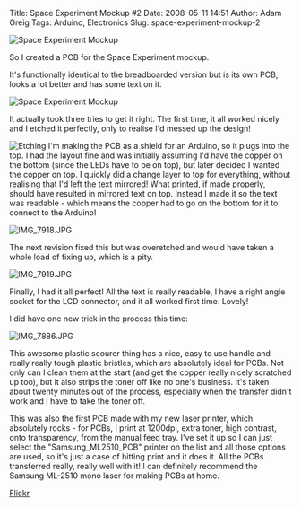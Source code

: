 Title: Space Experiment Mockup #2
Date: 2008-05-11 14:51
Author: Adam Greig
Tags: Arduino, Electronics
Slug: space-experiment-mockup-2

![Space Experiment Mockup](http://static.flickr.com/2257/2483123784_626a5e7232.jpg)

So I created a PCB for the Space Experiment mockup.

It's functionally identical to the breadboarded version but is its own
PCB, looks a lot better and has some text on it.

![Space Experiment Mockup](http://static.flickr.com/3224/2483135246_61e95f2443.jpg)

It actually took three tries to get it right. The first time, it all
worked nicely and I etched it perfectly, only to realise I'd messed up
the design!

![Etching](http://static.flickr.com/3126/2481064371_257a31ca60.jpg)
I'm making the PCB as a shield for an Arduino, so it plugs into the
top. I had the layout fine and was initially assuming I'd have the
copper on the bottom (since the LEDs have to be on top), but later
decided I wanted the copper on top. I quickly did a change layer to top
for everything, without realising that I'd left the text mirrored! What
printed, if made properly, should have resulted in mirrored text on top.
Instead I made it so the text was readable - which means the copper had
to go on the bottom for it to connect to the Arduino!

![IMG\_7918.JPG](http://static.flickr.com/3164/2482561537_334c578b21.jpg)

The next revision fixed this but was overetched and would have taken a
whole load of fixing up, which is a pity.

![IMG\_7919.JPG](http://static.flickr.com/3296/2483379068_f8cce7f92c.jpg)

Finally, I had it all perfect! All the text is really readable, I have a
right angle socket for the LCD connector, and it all worked first time.
Lovely!

I did have one new trick in the process this time:

![IMG\_7886.JPG](http://static.flickr.com/3202/2481109535_5418e97032.jpg)

This awesome plastic scourer thing has a nice, easy to use handle and
really really tough plastic bristles, which are absolutely ideal for
PCBs. Not only can I clean them at the start (and get the copper really
nicely scratched up too), but it also strips the toner off like no one's
business. It's taken about twenty minutes out of the process, especially
when the transfer didn't work and I have to take the toner off.

This was also the first PCB made with my new laser printer, which
absolutely rocks - for PCBs, I print at 1200dpi, extra toner, high
contrast, onto transparency, from the manual feed tray. I've set it up
so I can just select the "Samsung\_ML2510\_PCB" printer on the list and
all those options are used, so it's just a case of hitting print and it
does it. All the PCBs transferred really, really well with it! I can
definitely recommend the Samsung ML-2510 mono laser for making PCBs at
home.

[Flickr](http://www.flickr.com/photos/7320302@N07/2483123784/)
